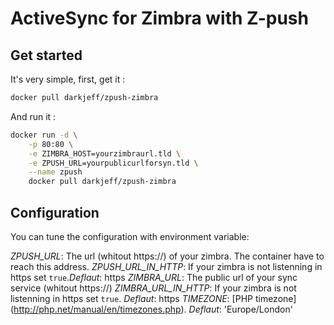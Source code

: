 # ActiveSync for Zimbra with Z-push

## Get started

It's very simple, first, get it :

```bash
docker pull darkjeff/zpush-zimbra
```

And run it :

```bash
docker run -d \
	-p 80:80 \
	-e ZIMBRA_HOST=yourzimbraurl.tld \
	-e ZPUSH_URL=yourpublicurlforsyn.tld \
	--name zpush
	docker pull darkjeff/zpush-zimbra
```

## Configuration

You can tune the configuration with environment variable:

*ZPUSH_URL*: The url (whitout https://) of your zimbra. The container have to reach this address.
*ZPUSH_URL_IN_HTTP*: If your zimbra is not listenning in https set `true`.*Deflaut*: https
*ZIMBRA_URL*: The public url of your sync service (whitout https://)
*ZIMBRA_URL_IN_HTTP*: If your zimbra is not listenning in https set `true`. *Deflaut*: https
*TIMEZONE*: [PHP timezone] (http://php.net/manual/en/timezones.php). *Deflaut*: 'Europe/London'

